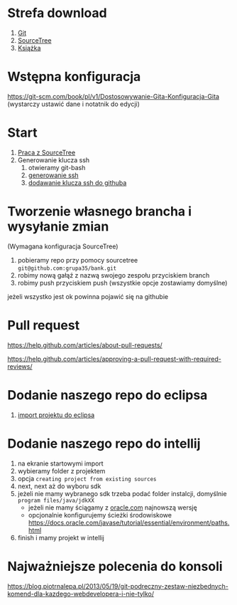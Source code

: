 # Strefa download
1. [Git]()
2. [SourceTree](https://www.sourcetreeapp.com/)
3. [Książka](https://chomikuj.pl/kefirm/Ksi*c4*85*c5*bcki/Informatyka/PHP/Helion+-+Git.+Rozproszony+system+kontroli+wersji,3946879722.pdf)

# Wstępna konfiguracja
https://git-scm.com/book/pl/v1/Dostosowywanie-Gita-Konfiguracja-Gita
(wystarczy ustawić dane i notatnik do edycji)

# Start
1. [Praca z SourceTree](https://confluence.atlassian.com/get-started-with-sourcetree)
2. Generowanie klucza ssh
    1. otwieramy git-bash
    2. [generowanie ssh](https://git-scm.com/book/pl/v1/Git-na-serwerze-Generacja-pary-kluczy-SSH)
    3. [dodawanie klucza ssh do githuba](https://help.github.com/articles/adding-a-new-ssh-key-to-your-github-account/)
    
# Tworzenie własnego brancha i wysyłanie zmian
(Wymagana konfiguracja SourceTree)
1. pobieramy repo przy pomocy sourcetree `git@github.com:grupa35/bank.git`
2. robimy nową gałąź z nazwą swojego zespołu przyciskiem branch
3. robimy push przyciskiem push
(wszystkie opcje zostawiamy domyślne)

jeżeli wszystko jest ok powinna pojawić się na githubie


# Pull request
https://help.github.com/articles/about-pull-requests/

https://help.github.com/articles/approving-a-pull-request-with-required-reviews/


   
# Dodanie naszego repo do eclipsa
1. [import projektu do eclipsa](http://help.eclipse.org/kepler/index.jsp?topic=%2Forg.eclipse.platform.doc.user%2Ftasks%2Ftasks-importproject.htm)

# Dodanie naszego repo do intellij
1. na ekranie startowymi import
2. wybieramy folder z projektem
3. opcja `creating project from existing sources`
4. next, next aż do wyboru sdk
5. jeżeli nie mamy wybranego sdk trzeba podać folder instalcji, domyślnie `program files/java/jdkXX`
    * jeżeli nie mamy ściągamy z [oracle.com](http://www.oracle.com/technetwork/java/javase/downloads/jdk8-downloads-2133151.html) najnowszą wersję
    * opcjonalnie konfigurujemy ścieżki środowiskowe https://docs.oracle.com/javase/tutorial/essential/environment/paths.html
6. finish i mamy projekt w intellij

# Najważniejsze polecenia do konsoli
https://blog.piotrnalepa.pl/2013/05/19/git-podreczny-zestaw-niezbednych-komend-dla-kazdego-webdevelopera-i-nie-tylko/

